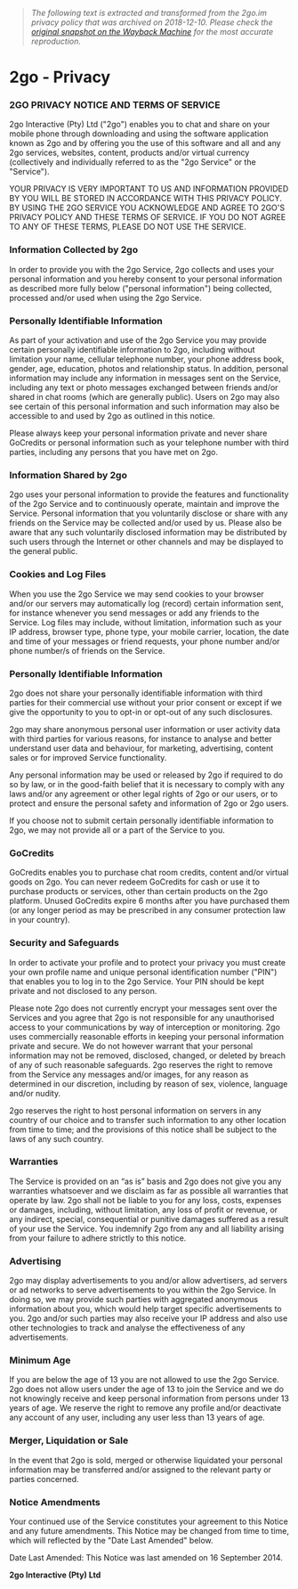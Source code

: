 > *The following text is extracted and transformed from the 2go.im privacy policy that was archived on 2018-12-10. Please check the [original snapshot on the Wayback Machine](https://web.archive.org/web/20181210022833id_/http%3A//www.2go.im/privacy) for the most accurate reproduction.*

# 2go - Privacy

### 2GO PRIVACY NOTICE AND TERMS OF SERVICE

2go Interactive (Pty) Ltd ("2go") enables you to chat and share on your mobile phone through downloading and using the software application known as 2go and by offering you the use of this software and all and any 2go services, websites, content, products and/or virtual currency (collectively and individually referred to as the "2go Service" or the "Service").

YOUR PRIVACY IS VERY IMPORTANT TO US AND INFORMATION PROVIDED BY YOU WILL BE STORED IN ACCORDANCE WITH THIS PRIVACY POLICY. BY USING THE 2GO SERVICE YOU ACKNOWLEDGE AND AGREE TO 2GO'S PRIVACY POLICY AND THESE TERMS OF SERVICE. IF YOU DO NOT AGREE TO ANY OF THESE TERMS, PLEASE DO NOT USE THE SERVICE.

### Information Collected by 2go

In order to provide you with the 2go Service, 2go collects and uses your personal information and you hereby consent to your personal information as described more fully below ("personal information") being collected, processed and/or used when using the 2go Service.

### Personally Identifiable Information

As part of your activation and use of the 2go Service you may provide certain personally identifiable information to 2go, including without limitation your name, cellular telephone number, your phone address book, gender, age, education, photos and relationship status. In addition, personal information may include any information in messages sent on the Service, including any text or photo messages exchanged between friends and/or shared in chat rooms (which are generally public). Users on 2go may also see certain of this personal information and such information may also be accessible to and used by 2go as outlined in this notice.

Please always keep your personal information private and never share GoCredits or personal information such as your telephone number with third parties, including any persons that you have met on 2go. 

### Information Shared by 2go

2go uses your personal information to provide the features and functionality of the 2go Service and to continuously operate, maintain and improve the Service. Personal information that you voluntarily disclose or share with any friends on the Service may be collected and/or used by us. Please also be aware that any such voluntarily disclosed information may be distributed by such users through the Internet or other channels and may be displayed to the general public.

### Cookies and Log Files

When you use the 2go Service we may send cookies to your browser and/or our servers may automatically log (record) certain information sent, for instance whenever you send messages or add any friends to the Service. Log files may include, without limitation, information such as your IP address, browser type, phone type, your mobile carrier, location, the date and time of your messages or friend requests, your phone number and/or phone number/s of friends on the Service.

### Personally Identifiable Information

2go does not share your personally identifiable information with third parties for their commercial use without your prior consent or except if we give the opportunity to you to opt-in or opt-out of any such disclosures.

2go may share anonymous personal user information or user activity data with third parties for various reasons, for instance to analyse and better understand user data and behaviour, for marketing, advertising, content sales or for improved Service functionality. 

Any personal information may be used or released by 2go if required to do so by law, or in the good-faith belief that it is necessary to comply with any laws and/or any agreement or other legal rights of 2go or our users, or to protect and ensure the personal safety and information of 2go or 2go users.

If you choose not to submit certain personally identifiable information to 2go, we may not provide all or a part of the Service to you.

### GoCredits

GoCredits enables you to purchase chat room credits, content and/or virtual goods on 2go. You can never redeem GoCredits for cash or use it to purchase products or services, other than certain products on the 2go platform. Unused GoCredits expire 6 months after you have purchased them (or any longer period as may be prescribed in any consumer protection law in your country).

### Security and Safeguards

In order to activate your profile and to protect your privacy you must create your own profile name and unique personal identification number ("PIN") that enables you to log in to the 2go Service. Your PIN should be kept private and not disclosed to any person.

Please note 2go does not currently encrypt your messages sent over the Services and you agree that 2go is not responsible for any unauthorised access to your communications by way of interception or monitoring. 2go uses commercially reasonable efforts in keeping your personal information private and secure. We do not however warrant that your personal information may not be removed, disclosed, changed, or deleted by breach of any of such reasonable safeguards. 2go reserves the right to remove from the Service any messages and/or images, for any reason as determined in our discretion, including by reason of sex, violence, language and/or nudity.

2go reserves the right to host personal information on servers in any country of our choice and to transfer such information to any other location from time to time; and the provisions of this notice shall be subject to the laws of any such country.

### Warranties

The Service is provided on an “as is” basis and 2go does not give you any warranties whatsoever and we disclaim as far as possible all warranties that operate by law. 2go shall not be liable to you for any loss, costs, expenses or damages, including, without limitation, any loss of profit or revenue, or any indirect, special, consequential or punitive damages suffered as a result of your use the Service. You indemnify 2go from any and all liability arising from your failure to adhere strictly to this notice.

### Advertising

2go may display advertisements to you and/or allow advertisers, ad servers or ad networks to serve advertisements to you within the 2go Service. In doing so, we may provide such parties with aggregated anonymous information about you, which would help target specific advertisements to you. 2go and/or such parties may also receive your IP address and also use other technologies to track and analyse the effectiveness of any advertisements. 

### Minimum Age

If you are below the age of 13 you are not allowed to use the 2go Service. 2go does not allow users under the age of 13 to join the Service and we do not knowingly receive and keep personal information from persons under 13 years of age. We reserve the right to remove any profile and/or deactivate any account of any user, including any user less than 13 years of age. 

### Merger, Liquidation or Sale

In the event that 2go is sold, merged or otherwise liquidated your personal information may be transferred and/or assigned to the relevant party or parties concerned.

### Notice Amendments

Your continued use of the Service constitutes your agreement to this Notice and any future amendments. This Notice may be changed from time to time, which will reflected by the "Date Last Amended" below.

Date Last Amended: This Notice was last amended on 16 September 2014.

**2go Interactive (Pty) Ltd**
